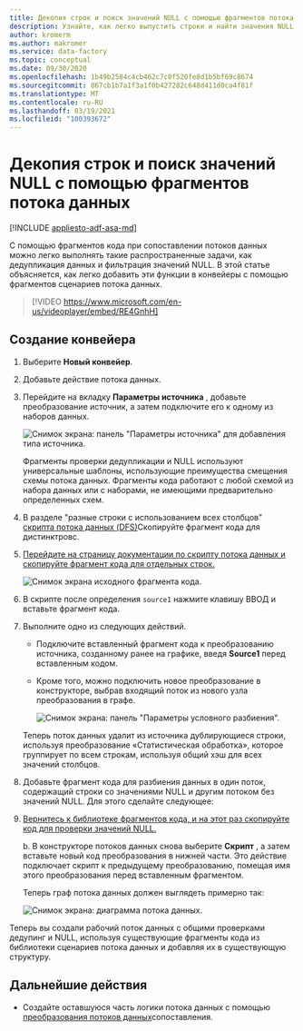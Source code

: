 ```yaml
---
title: Декопия строк и поиск значений NULL с помощью фрагментов потока данных
description: Узнайте, как легко выпустить строки и найти значения NULL с помощью фрагментов кода в потоках данных.
author: kromerm
ms.author: makromer
ms.service: data-factory
ms.topic: conceptual
ms.date: 09/30/2020
ms.openlocfilehash: 1b49b2584c4cb462c7c0f520fe8d1b5bf69c8674
ms.sourcegitcommit: 867cb1b7a1f3a1f0b427282c648d411d0ca4f81f
ms.translationtype: MT
ms.contentlocale: ru-RU
ms.lasthandoff: 03/19/2021
ms.locfileid: "100393672"
---
```

# <a name="dedupe-rows-and-find-nulls-by-using-data-flow-snippets"></a>Декопия строк и поиск значений NULL с помощью фрагментов потока данных

[!INCLUDE [appliesto-adf-asa-md](includes/appliesto-adf-asa-md.md)]

С помощью фрагментов кода при сопоставлении потоков данных можно легко выполнять такие распространенные задачи, как дедупликация данных и фильтрация значений NULL. В этой статье объясняется, как легко добавить эти функции в конвейеры с помощью фрагментов сценариев потока данных.
<br>
> [!VIDEO https://www.microsoft.com/en-us/videoplayer/embed/RE4GnhH]

## <a name="create-a-pipeline"></a>Создание конвейера

1. Выберите **Новый конвейер**.

1. Добавьте действие потока данных.

1. Перейдите на вкладку **Параметры источника** , добавьте преобразование источник, а затем подключите его к одному из наборов данных.

    ![Снимок экрана: панель "Параметры источника" для добавления типа источника.](media/data-flow/snippet-adf-2.png)

    Фрагменты проверки дедупликации и NULL используют универсальные шаблоны, использующие преимущества смещения схемы потока данных. Фрагменты кода работают с любой схемой из набора данных или с наборами, не имеющими предварительно определенных схем.

1. В разделе "разные строки с использованием всех столбцов" [скрипта потока данных (DFS)](./data-flow-script.md#distinct-row-using-all-columns)Скопируйте фрагмент кода для дистинктровс.

1. [Перейдите на страницу документации по скрипту потока данных и скопируйте фрагмент кода для отдельных строк.](./data-flow-script.md#distinct-row-using-all-columns)

    ![Снимок экрана исходного фрагмента кода.](media/data-flow/snippet-adf-3.png)

1. В скрипте после определения `source1` нажмите клавишу ВВОД и вставьте фрагмент кода.

1. Выполните одно из следующих действий.

   * Подключите вставленный фрагмент кода к преобразованию источника, созданному ранее на графике, введя **Source1** перед вставленным кодом.

   * Кроме того, можно подключить новое преобразование в конструкторе, выбрав входящий поток из нового узла преобразования в графе.

     ![Снимок экрана: панель "Параметры условного разбиения".](media/data-flow/snippet-adf-4.png)

   Теперь поток данных удалит из источника дублирующиеся строки, используя преобразование «Статистическая обработка», которое группирует по всем строкам, используя общий хэш для всех значений столбцов.
    
1. Добавьте фрагмент кода для разбиения данных в один поток, содержащий строки со значениями NULL и другим потоком без значений NULL. Для этого сделайте следующее:

1. [Вернитесь к библиотеке фрагментов кода, и на этот раз скопируйте код для проверки значений NULL.](./data-flow-script.md#check-for-nulls-in-all-columns)

   b. В конструкторе потоков данных снова выберите **Скрипт** , а затем вставьте новый код преобразования в нижней части. Это действие подключает скрипт к предыдущему преобразованию, помещая имя этого преобразования перед вставленным фрагментом.

   Теперь граф потока данных должен выглядеть примерно так:

    ![Снимок экрана: диаграмма потока данных.](media/data-flow/snippet-adf-1.png)

  Теперь вы создали рабочий поток данных с общими проверками дедупинг и NULL, используя существующие фрагменты кода из библиотеки сценариев потока данных и добавляя их в существующую структуру.

## <a name="next-steps"></a>Дальнейшие действия

* Создайте оставшуюся часть логики потока данных с помощью [преобразования потоков данных](concepts-data-flow-overview.md)сопоставления.